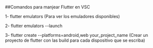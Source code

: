##Comandos para manjear Flutter en VSC

1- flutter emulators (Para ver los emuladores disponibles)

2- flutter emulators --launch <emulator name-id>

3- flutter create --platforms=android,web your_project_name (Crear un proyecto de flutter con las build para cada dispositivo que se escriba)
